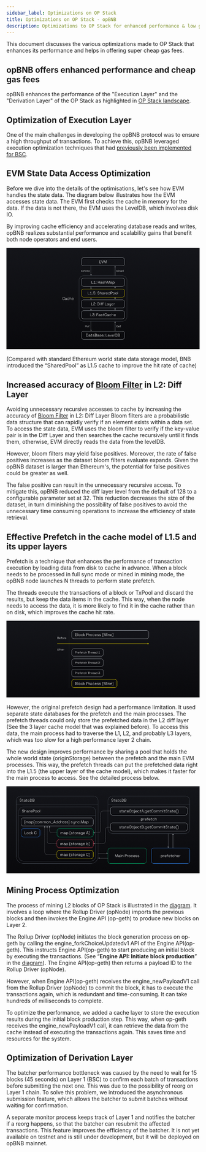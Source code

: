 ```yaml
---
sidebar_label: Optimizations on OP Stack
title: Optimizations on OP Stack - opBNB
description: Optimizations to OP Stack for enhanced performance & low gas fees
---
```


This document discusses the various optimizations made to OP Stack that enhances its performance and helps in offering super cheap gas fees.

## opBNB offers enhanced performance and cheap gas fees

opBNB enhances the performance of the "Execution Layer" and the "Derivation Layer" of the OP Stack as highlighted in [OP Stack landscape](https://stack.optimism.io/docs/understand/landscape/?ref=binance.ghost.io#existing-landscape).

## Optimization of Execution Layer

One of the main challenges in developing the opBNB protocol was to ensure a high throughput of transactions. To achieve this, opBNB leveraged execution optimization techniques that had [previously been implemented for BSC](https://nodereal.io/blog/en/bnb-smart-chain-performance-anatomy-series-chapter-ii-99-cache-hit-rate/?ref=binance.ghost.io).

## EVM State Data Access Optimization
Before we dive into the details of the optimisations, let's see how EVM handles the state data. The diagram below illustrates how the EVM accesses state data. The EVM first checks the cache in memory for the data. If the data is not there, the EVM uses the LevelDB, which involves disk IO.

By improving cache efficiency and accelerating database reads and writes, opBNB realizes substantial performance and scalability gains that benefit both node operators and end users.

![evm-state-data-access-optimization](../img/evm-state-data-access-optimization.png)

(Compared with standard Ethereum world state data storage model, BNB introduced the “SharedPool” as L1.5 cache to improve the hit rate of cache)

## Increased accuracy of [Bloom Filter](https://en.wikipedia.org/wiki/Bloom_filter?ref=binance.ghost.io) in L2: Diff Layer

Avoiding unnecessary recursive accesses to cache by increasing the accuracy of [Bloom Filter](https://en.wikipedia.org/wiki/Bloom_filter?ref=binance.ghost.io) in L2: Diff Layer
Bloom filters are a probabilistic data structure that can rapidly verify if an element exists within a data set. To access the state data, EVM uses the bloom filter to verify if the key-value pair is in the Diff Layer and then searches the cache recursively until it finds them, otherwise, EVM directly reads the data from the levelDB.

However, bloom filters may yield false positives. Moreover, the rate of false positives increases as the dataset bloom filters evaluate expands. Given the opBNB dataset is larger than Ethereum's, the potential for false positives could be greater as well.

The false positive can result in the unnecessary recursive access. To mitigate this, opBNB reduced the diff layer level from the default of 128 to a configurable parameter set at 32. This reduction decreases the size of the dataset, in turn diminishing the possibility of false positives to avoid the unnecessary time consuming operations to increase the efficiency of state retrieval.

## Effective Prefetch in the cache model of L1.5 and its upper layers
Prefetch is a technique that enhances the performance of transaction execution by loading data from disk to cache in advance. When a block needs to be processed in full sync mode or mined in mining mode, the opBNB node launches N threads to perform state prefetch.

The threads execute the transactions of a block or TxPool and discard the results, but keep the data items in the cache. This way, when the node needs to access the data, it is more likely to find it in the cache rather than on disk, which improves the cache hit rate.

![](../img/prefetch.png)

However, the original prefetch design had a performance limitation. It used separate state databases for the prefetch and the main processes. The prefetch threads could only store the prefetched data in the L2 diff layer (See the 3 layer cache model that was explained before). To access this data, the main process had to traverse the L1, L2, and probably L3 layers, which was too slow for a high performance layer 2 chain.

The new design improves performance by sharing a pool that holds the whole world state (originStorage) between the prefetch and the main EVM processes. This way, the prefetch threads can put the prefetched data right into the L1.5 (the upper layer of the cache model), which makes it faster for the main process to access. See the detailed process below.

![pool-sharing](../img/pool-sharing.png)

## Mining Process Optimization
The process of mining L2 blocks of OP Stack is illustrated in the [diagram](https://github.com/ethereum-optimism/optimism/blob/33741760adce92c8bdf61f693058144bb6986e30/specs/assets/engine.svg?ref=binance.ghost.io). It involves a loop where the Rollup Driver (opNode) imports the previous blocks and then invokes the Engine API (op-geth) to produce new blocks on Layer 2.

The Rollup Driver (opNode) initiates the block generation process on op-geth by calling the engine_forkChoiceUpdatedv1 API of the Engine API(op-geth). This instructs Engine API(op-geth) to start producing an initial block by executing the transactions. (See “**Engine API: Initiate block production**” in the [diagram](https://github.com/ethereum-optimism/optimism/blob/33741760adce92c8bdf61f693058144bb6986e30/specs/assets/engine.svg?ref=binance.ghost.io)). The Engine API(op-geth) then returns a payload ID to the Rollup Driver (opNode).

However, when Engine API(op-geth) receives the engine_newPayloadV1 call from the Rollup Driver (opNode) to commit the block, it has to execute the transactions again, which is redundant and time-consuming. It can take hundreds of milliseconds to complete.

To optimize the performance, we added a cache layer to store the execution results during the initial block production step. This way, when op-geth receives the engine_newPayloadV1 call, it can retrieve the data from the cache instead of executing the transactions again. This saves time and resources for the system.

## Optimization of Derivation Layer

The batcher performance bottleneck was caused by the need to wait for 15 blocks (45 seconds) on Layer 1 (BSC) to confirm each batch of transactions before submitting the next one. This was due to the possibility of reorg on Layer 1 chain. To solve this problem, we introduced the asynchronous submission feature, which allows the batcher to submit batches without waiting for confirmation.

A separate monitor process keeps track of Layer 1 and notifies the batcher if a reorg happens, so that the batcher can resubmit the affected transactions. This feature improves the efficiency of the batcher. It is not yet available on testnet and is still under development, but it will be deployed on opBNB mainnet.
